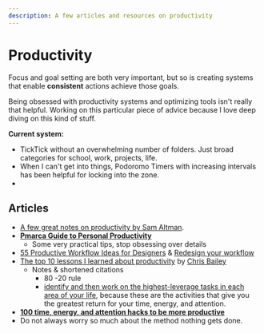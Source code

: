 ```yaml
---
description: A few articles and resources on productivity
---
```


# Productivity

Focus and goal setting are both very important, but so is creating systems that enable **consistent** actions achieve those goals. 

Being obsessed with productivity systems and optimizing tools isn't really that helpful. Working on this particular piece of advice because I love deep diving on this kind of stuff. 

**Current system:** 

* TickTick without an overwhelming number of folders. Just broad categories for school, work, projects, life. 
* When I can't get into things, Podoromo Timers with increasing intervals has been helpful for locking into the zone.
* 
## Articles

* [A few great notes on productivity by Sam Altman](http://blog.samaltman.com/productivity). 
* [**Pmarca Guide to Personal Productivity**](https://pmarchive.com/guide_to_personal_productivity.html)
  * Some very practical tips, stop obsessing over details
* [55 Productive Workflow Ideas for Designers](https://design.tutsplus.com/articles/55-time-saving-productive-workflow-tips-for-designers--cms-23401) & [Redesign your workflow](https://business.tutsplus.com/tutorials/get-more-flow-sort-and-schedule-your-tasks-by-creative-energy-level--cms-24271)
* [The top 10 lessons I learned about productivity](https://alifeofproductivity.com/top-lessons-learned-a-year-of-productivity) by [Chris Bailey](https://alifeofproductivity.com/author/chris/)
  * Notes & shortened citations
    * 80 -20 rule
    * [identify and then work on the highest-leverage tasks in each area of your life](https://alifeofproductivity.com/how-to-determine-highest-leverage-activities-work/), because these are the activities that give you the greatest return for your time, energy, and attention.
* [**100 time, energy, and attention hacks to be more productive**](https://alifeofproductivity.com/100-time-energy-attention-hacks-will-make-productive/)
* Do not always worry so much about the method nothing gets done. 

